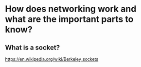 # How does networking work and what are the important parts to know? 

## What is a socket?
https://en.wikipedia.org/wiki/Berkeley_sockets
